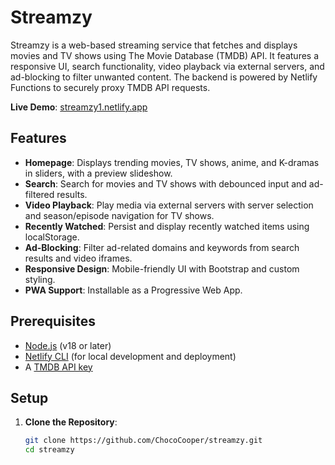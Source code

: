 # Streamzy

Streamzy is a web-based streaming service that fetches and displays movies and TV shows using The Movie Database (TMDB) API. It features a responsive UI, search functionality, video playback via external servers, and ad-blocking to filter unwanted content. The backend is powered by Netlify Functions to securely proxy TMDB API requests.

**Live Demo**: [streamzy1.netlify.app](https://streamzy1.netlify.app)

## Features
- **Homepage**: Displays trending movies, TV shows, anime, and K-dramas in sliders, with a preview slideshow.
- **Search**: Search for movies and TV shows with debounced input and ad-filtered results.
- **Video Playback**: Play media via external servers with server selection and season/episode navigation for TV shows.
- **Recently Watched**: Persist and display recently watched items using localStorage.
- **Ad-Blocking**: Filter ad-related domains and keywords from search results and video iframes.
- **Responsive Design**: Mobile-friendly UI with Bootstrap and custom styling.
- **PWA Support**: Installable as a Progressive Web App.

## Prerequisites
- [Node.js](https://nodejs.org/) (v18 or later)
- [Netlify CLI](https://docs.netlify.com/cli/get-started/) (for local development and deployment)
- A [TMDB API key](https://www.themoviedb.org/documentation/api)

## Setup
1. **Clone the Repository**:
   ```bash
   git clone https://github.com/ChocoCooper/streamzy.git
   cd streamzy
